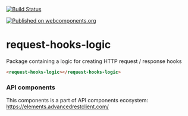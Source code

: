 [![Build Status](https://travis-ci.org/advanced-rest-client/api-url-data-model.svg?branch=stage)](https://travis-ci.org/advanced-rest-client/request-hooks-logic)

[![Published on webcomponents.org](https://img.shields.io/badge/webcomponents.org-published-blue.svg)](https://www.webcomponents.org/element/advanced-rest-client/request-hooks-logic)

# request-hooks-logic

Package containing a logic for creating HTTP request / response hooks

```html
<request-hooks-logic></request-hooks-logic>
```

### API components

This components is a part of API components ecosystem: https://elements.advancedrestclient.com/
